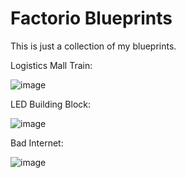 # Factorio Blueprints

This is just a collection of my blueprints.

Logistics Mall Train: 

![image](https://github.com/Uaird/Factorio-Blueprints/assets/96286260/304aad3a-faf3-4bbd-960c-ef1fea6d9a2d)

LED Building Block:

![image](https://github.com/Uaird/Factorio-Blueprints/assets/96286260/e6a3d089-cdee-4258-b191-33ee4288c024)

Bad Internet:

![image](https://github.com/Uaird/Factorio-Blueprints/assets/96286260/541af8a8-c4b3-4174-ac24-e79e283a7849)

